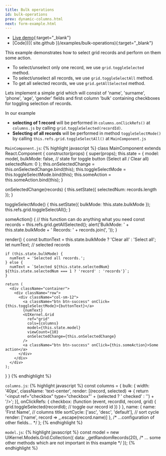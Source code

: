 ```yaml
---
title: Bulk operations
id: bulk-operations
prev: dynamic-columns.html
next: form-example.html
---
```


* [Live demo](/examples/bulk-operations/){:target="_blank"}
* [Code]({{ site.github }}/examples/bulk-operations){:target="_blank"}

This example demonstrates how to select grid records and perform on them some action.

- To select/unselect only one record, we use `grid.toggleSelected` method.
- To select/unselect all records, we use `grid.toggleSelectAll` method.
- To get all selected records, we use `grid.getAllSelected` method.

Lets implement a simple grid which will consist of 
'name', 'surname', 'phone', 'age', 'gender' fields 
and first column 'bulk' containing checkboxes for toggling selection of records.

In our example
 - **selecting of 1 record** will be performed in `columns.onClickRefs()` at `columns.js`
by calling `grid.toggleSelected(recordId)`. 
- **Selecting of all records** will be performed in method `toggleSelectMode()` 
by calling `this.refs.grid.toggleSelectAll()` at `MainComponent.js`

`MainComponent.js`:
{% highlight javascript %}
class MainComponent extends React.Component {
  constructor(props) {
    super(props);
    this.state = {
      model: model,
      bulkMode: false, // state for toggle button (Select all / Clear all)
      selectedNum: 0
    };
    this.onSelectedChange = this.onSelectedChange.bind(this);
    this.toggleSelectMode = this.toggleSelectMode.bind(this);
    this.someAction = this.someAction.bind(this);
  }

  onSelectedChange(records) {
    this.setState({
      selectedNum: records.length
    });
  }

  toggleSelectMode() {
    this.setState({
      bulkMode: !this.state.bulkMode
    });
    this.refs.grid.toggleSelectAll();
  }

  someAction() { // this function can do anything what you need
    const records = this.refs.grid.getAllSelected();
    alert('BulkMode: ' + this.state.bulkMode + ' Records: ' + records.join(', '));
  }

  render() {
    const buttonText = this.state.bulkMode ? 'Clear all' : 'Select all';
    let numText; // selected records

    if (this.state.bulkMode) {
      numText = 'Selected all records.';
    } else {
      numText = `Selected ${this.state.selectedNum} ${this.state.selectedNum === 1 ? 'record' : 'records'}`;
    }

    return (
      <div className="container">
        <div className="row">
          <div className="col-sm-12">
            <a className="btn btn-success" onClick={this.toggleSelectMode}>{buttonText}</a>
            {numText}
            <UIKernel.Grid
              ref="grid"
              cols={columns}
              model={this.state.model}
              viewCount={10}
              onSelectedChange={this.onSelectedChange}
            />
            <a className="btn btn-success" onClick={this.someAction}>Some action</a>
          </div>
        </div>
      </div>
    );
  }
}
{% endhighlight %}

`columns.js`:
{% highlight javascript %}
const columns = {
  bulk: {
    width: '40px',
    className: 'text-center',
    render: [(record, selected) => {
      return '<input ref="checkbox" type="checkbox"' + (selected ? ' checked' : '') + '/>';
    }],
    onClickRefs: {
      checkbox: (function (event, recordId, record, grid) {
        grid.toggleSelected(recordId); // toggle our record id
      })
    }
  },
  name: {
    name: 'First Name', // columns title
    sortCycle: ['asc', 'desc', 'default'], // sort cycle
    render: ['name', record => _.escape(record.name)]
  },
  /* ...configuration of other fields... */
};
{% endhighlight %}

`model.js`:
{% highlight javascript %}
  const model = new UIKernel.Models.Grid.Collection({
    data: _getRandomRecords(20),
    /* ... some other methods which are not important in this example */
  });
{% endhighlight %}